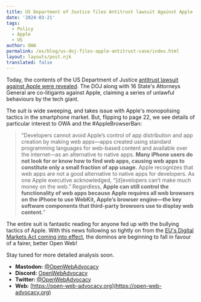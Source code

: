 ```yaml
---
title: US Department of Justice files Antitrust lawsuit Against Apple
date: '2024-03-21'
tags:
  - Policy
  - Apple
  - US
author: OWA
permalink: /es/blog/us-doj-files-apple-antitrust-case/index.html
layout: layouts/post.njk
translated: false
---
```


Today, the contents of the US Department of Justice [antitrust lawsuit against Apple were revealed](https://www.404media.co/us-government-antitrust-case-against-apple-documents/). The DOJ along with 16 State's Attorneys General are co-litigants against Apple, claiming a series of unlawful behaviours by the tech giant.

The suit is wide sweeping, and takes issue with Apple's monopolising tactics in the smartphone market.  But, flipping to page 22, we see details of particular interest to OWA and the #AppleBrowserBan:

> "Developers cannot avoid Apple’s control of app distribution and app creation by making web apps—apps created using standard programming languages for web-based content and available over the internet—as an alternative to native apps. **Many iPhone users do not look for or know how to find web apps, causing web apps to constitute only a small fraction of app usage.** Apple recognizes that web apps are not a good alternative to native apps for developers. As one Apple executive acknowledged, “[d]evelopers can’t make much money on the web.” Regardless, **Apple can still control the functionality of web apps because Apple requires all web browsers on the iPhone to use WebKit, Apple’s browser engine—the key software components that third-party browsers use to display web content.**"

The entire suit is fantastic reading for anyone fed up with the bullying tactics of Apple. With this news following so tightly on from the [EU's Digital Markets Act coming into effect](https://open-web-advocacy.org/blog/apple-backs-off-killing-web-apps/), the dominos are beginning to fall in favour of a fairer, better Open Web!

Stay tuned for more detailed analysis soon.

- **Mastodon:**      [@OpenWebAdvocacy](https://mastodon.social/@owa)
- **Discord:**      [OpenWebAdvocacy](https://discord.gg/x53hkqrRKx)
- **Twitter:**      [@OpenWebAdvocacy](https://twitter.com/OpenWebAdvocacy)
- **Web:**         [https://open-web-advocacy.org](https://open-web-advocacy.org)
